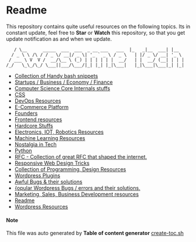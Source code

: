 # Readme

This repository contains quite useful resources on the following topics. 
Its in constant update, feel free to **Star** or **Watch** this repository, so that you get update notification as and when we update.

``` _                                           _____         _
   / \__      _____  ___  ___  _ __ ___   ___  |_   _|__  ___| |__
  / _ \ \ /\ / / _ \/ __|/ _ \| '_ ` _ \ / _ \   | |/ _ \/ __| '_ \
 / ___ \ V  V /  __/\__ \ (_) | | | | | |  __/   | |  __/ (__| | | |
/_/   \_\_/\_/ \___||___/\___/|_| |_| |_|\___|   |_|\___|\___|_| |_|
```

* [ Collection of Handy bash snippets](awesome-bash.md)
* [ Startups / Business / Economy / Finance  ](awesome-biz-startups.md)
* [ Computer Science Core Internals stuffs](awesome-core-internals.md)
* [ CSS](awesome-css.md)
* [ DevOps Resources](awesome-devops.md)
* [ E-Commerce Platform](awesome-ecommerce-platforms.md)
* [ Founders](awesome-founders-blog.md)
* [ Frontend resources ](awesome-frontend.md)
* [ Hardcore Stuffs](awesome-hardcore.md)
* [ Electronics, IOT, Robotics Resources](awesome-iot.md)
* [ Machine Learning Resources](awesome-machine-learning.md)
* [ Nostalgia in Tech](awesome-nostalgia-tech.md)
* [ Python](awesome-python.md)
* [ RFC - Collection of great RFC that shaped the internet.](awesome-rfc.md)
* [ Responsive Web Design Tricks](awesome-rwd.md)
* [ Collection of Programming, Design Resources](awesome-tech.md)
* [ Wordpress Plugins](awesome-wordpress-plugins.md)
* [ Awful Bugs & their solutions](awful-bugs.md)
* [ {opular Wordpress Bugs / errors and their solutions.](awful-wordpress-bugs.md)
* [ Marketing, Sales, Business Development resources](marketing-sales-bizdev.md)
* [ Readme](readme.md)
* [ Wordpress Resources](wordpress-resources.md)

#### Note

This file was auto generated by **Table of content generator** [create-toc.sh](create-toc.sh)

